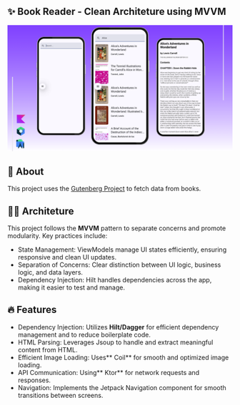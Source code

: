 ## ✨ Book Reader - Clean Architeture using MVVM
<p align="center">
  <img src="app/src/main/assets/banner.png">
</p>

## 📖 About
This project uses the [Gutenberg Project](https://www.gutenberg.org/) to fetch data from books.

## 🧑‍💻 Architeture
This project follows the **MVVM** pattern to separate concerns and promote modularity. Key practices include:
- State Management: ViewModels manage UI states efficiently, ensuring responsive and clean UI updates.
- Separation of Concerns: Clear distinction between UI logic, business logic, and data layers.
- Dependency Injection: Hilt handles dependencies across the app, making it easier to test and manage.

## 🔥 Features
- Dependency Injection: Utilizes **Hilt/Dagger** for efficient dependency management and to reduce boilerplate code.
- HTML Parsing: Leverages Jsoup to handle and extract meaningful content from HTML.
- Efficient Image Loading: Uses** Coil** for smooth and optimized image loading.
- API Communication: Using** Ktor** for network requests and responses.
- Navigation: Implements the Jetpack Navigation component for smooth transitions between screens.

